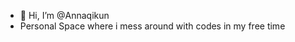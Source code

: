 - 👋 Hi, I’m @Annaqikun
- Personal Space where i mess around with codes in my free time

<!---
Annaqikun/Annaqikun is a ✨ special ✨ repository because its `README.md` (this file) appears on your GitHub profile.
You can click the Preview link to take a look at your changes.
--->
